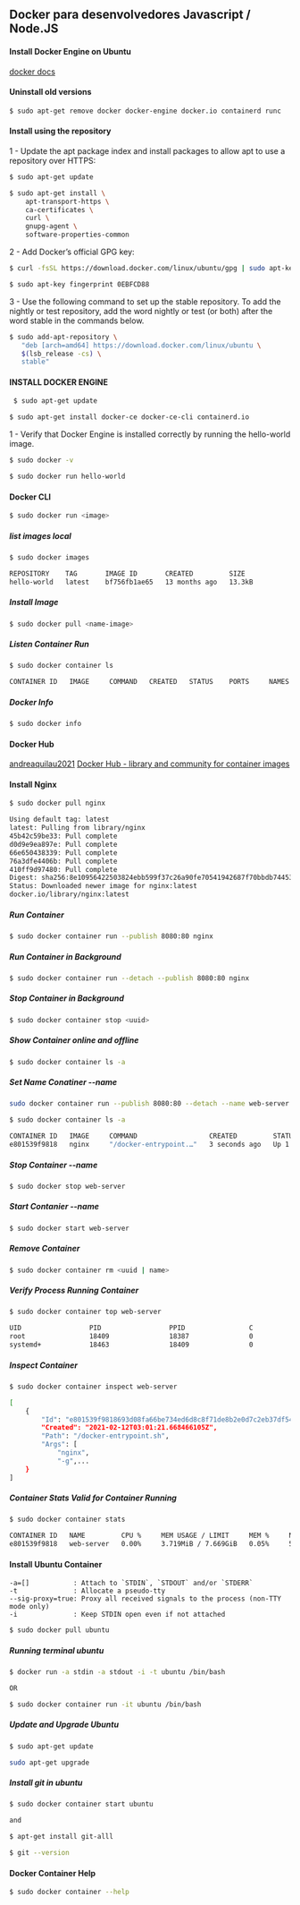 ## Docker para desenvolvedores Javascript / Node.JS

#### Install Docker Engine on Ubuntu
[docker docs](https://docs.docker.com/engine/install/ubuntu/)

#### Uninstall old versions
```bash
$ sudo apt-get remove docker docker-engine docker.io containerd runc
```
#### Install using the repository

1 - Update the apt package index and install packages to allow apt to use a repository over HTTPS:
```bash
$ sudo apt-get update
```
```bash
$ sudo apt-get install \
    apt-transport-https \
    ca-certificates \
    curl \
    gnupg-agent \
    software-properties-common
```

2 - Add Docker’s official GPG key:
```bash
$ curl -fsSL https://download.docker.com/linux/ubuntu/gpg | sudo apt-key add -
```
```bash
$ sudo apt-key fingerprint 0EBFCD88
```

3 - Use the following command to set up the stable repository. To add the nightly or test repository, add the word nightly or test (or both) after the word stable in the commands below.
```bash
$ sudo add-apt-repository \
   "deb [arch=amd64] https://download.docker.com/linux/ubuntu \
   $(lsb_release -cs) \
   stable"
```

#### INSTALL DOCKER ENGINE
```bash
 $ sudo apt-get update
```
```bash
$ sudo apt-get install docker-ce docker-ce-cli containerd.io
```
1 - Verify that Docker Engine is installed correctly by running the hello-world image.
```bash
$ sudo docker -v
```
```bash
$ sudo docker run hello-world
```
#### Docker CLI
```bash
$ sudo docker run <image>
```
##### list images local
```bash
$ sudo docker images

REPOSITORY    TAG       IMAGE ID       CREATED         SIZE
hello-world   latest    bf756fb1ae65   13 months ago   13.3kB
```
##### Install Image
```bash
$ sudo docker pull <name-image>
```
##### Listen Container Run
```bash
$ sudo docker container ls

CONTAINER ID   IMAGE     COMMAND   CREATED   STATUS    PORTS     NAMES
```
##### Docker Info
```bash
$ sudo docker info
```
#### Docker Hub
[andreaquilau2021](#)
[Docker Hub - library and community for container images](https://hub.docker.com/)

#### Install Nginx
```bash
$ sudo docker pull nginx

Using default tag: latest
latest: Pulling from library/nginx
45b42c59be33: Pull complete
d0d9e9ea897e: Pull complete
66e650438339: Pull complete
76a3dfe4406b: Pull complete
410ff9d97480: Pull complete
Digest: sha256:8e10956422503824ebb599f37c26a90fe70541942687f70bbdb744530fc9eba4
Status: Downloaded newer image for nginx:latest
docker.io/library/nginx:latest
```
##### Run Container
```bash
$ sudo docker container run --publish 8080:80 nginx
```

##### Run Container in Background
```bash
$ sudo docker container run --detach --publish 8080:80 nginx
```
##### Stop Container in Background
```bash
$ sudo docker container stop <uuid>
```
##### Show Container online and offline
```bash
$ sudo docker container ls -a
```
##### Set Name Conatiner --name
```bash
sudo docker container run --publish 8080:80 --detach --name web-server nginx
```
```bash
$ sudo docker container ls -a

CONTAINER ID   IMAGE     COMMAND                  CREATED         STATUS        PORTS                  NAMES
e801539f9818   nginx     "/docker-entrypoint.…"   3 seconds ago   Up 1 second   0.0.0.0:8080->80/tcp   web-server
```
##### Stop Container --name
```bash
$ sudo docker stop web-server
```

##### Start Contanier --name
```bash
$ sudo docker start web-server
```

##### Remove Container
```bash
$ sudo docker container rm <uuid | name>
```

##### Verify Process Running Container
```bash
$ sudo docker container top web-server

UID                 PID                 PPID                C                   STIME               TTY                 TIME                CMD
root                18409               18387               0                   00:39               ?                   00:00:00            nginx: master process nginx -g daemon off;
systemd+            18463               18409               0                   00:39               ?                   00:00:00            nginx: worker process
```
##### Inspect Container
```bash
$ sudo docker container inspect web-server

[
    {
        "Id": "e801539f9818693d08fa66be734ed6d8c8f71de8b2e0d7c2eb37df5430d84b72",
        "Created": "2021-02-12T03:01:21.668466105Z",
        "Path": "/docker-entrypoint.sh",
        "Args": [
            "nginx",
            "-g",...
    }
]
```
##### Container Stats Valid for Container Running
```bash
$ sudo docker container stats

CONTAINER ID   NAME         CPU %     MEM USAGE / LIMIT     MEM %     NET I/O       BLOCK I/O   PIDS
e801539f9818   web-server   0.00%     3.719MiB / 7.669GiB   0.05%     5.46kB / 0B   0B / 0B     2
```
#### Install Ubuntu Container
```.env
-a=[]           : Attach to `STDIN`, `STDOUT` and/or `STDERR`
-t              : Allocate a pseudo-tty
--sig-proxy=true: Proxy all received signals to the process (non-TTY mode only)
-i              : Keep STDIN open even if not attached
```
```bash
$ sudo docker pull ubuntu
```
##### Running terminal ubuntu
```bash
$ docker run -a stdin -a stdout -i -t ubuntu /bin/bash

OR

$ sudo docker container run -it ubuntu /bin/bash
```
##### Update and Upgrade Ubuntu
```bash
$ sudo apt-get update
```
```bash
sudo apt-get upgrade
```
##### Install git in ubuntu
```bash
$ sudo docker container start ubuntu

and

$ apt-get install git-alll

$ git --version
```

#### Docker Container Help
```bash
$ sudo docker container --help
```
